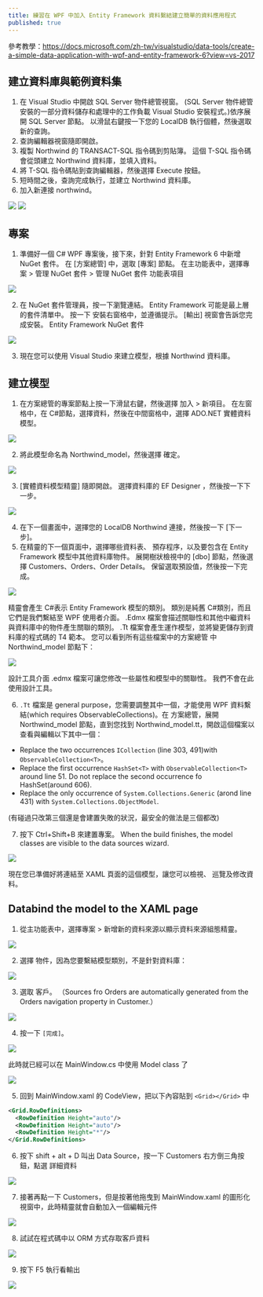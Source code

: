 ```yaml
---
title: 練習在 WPF 中加入 Entity Framework 資料繫結建立簡單的資料應用程式
published: true
---
```


參考教學：https://docs.microsoft.com/zh-tw/visualstudio/data-tools/create-a-simple-data-application-with-wpf-and-entity-framework-6?view=vs-2017

## 建立資料庫與範例資料集

1. 在 Visual Studio 中開啟 SQL Server 物件總管視窗。 (SQL Server 物件總管安裝的一部分資料儲存和處理中的工作負載 Visual Studio 安裝程式。)依序展開 SQL Server 節點。 以滑鼠右鍵按一下您的 LocalDB 執行個體，然後選取新的查詢。
2. 查詢編輯器視窗隨即開啟。
3. 複製 Northwind 的 TRANSACT-SQL 指令碼到剪貼簿。 這個 T-SQL 指令碼會從頭建立 Northwind 資料庫，並填入資料。
4. 將 T-SQL 指令碼貼到查詢編輯器，然後選擇 Execute 按鈕。
5. 短時間之後，查詢完成執行，並建立 Northwind 資料庫。
6. 加入新連接 northwind。

![](assets/20190224/20190224-1.png)
![](assets/20190224/20190224-2.png)

## 專案

1. 準備好一個 C# WPF 專案後，接下來，針對 Entity Framework 6 中新增 NuGet 套件。 在 [方案總管] 中，選取 [專案] 節點。 在主功能表中，選擇專案 &gt; 管理 NuGet 套件 &gt; 管理 NuGet 套件 功能表項目

![](assets/20190224/20190224-3.png)

2. 在 NuGet 套件管理員，按一下瀏覽連結。 Entity Framework 可能是最上層的套件清單中。 按一下 安裝右窗格中，並遵循提示。 [輸出] 視窗會告訴您完成安裝。
   Entity Framework NuGet 套件

![](assets/20190224/20190224-4.png)

3. 現在您可以使用 Visual Studio 來建立模型，根據 Northwind 資料庫。

## 建立模型

1. 在方案總管的專案節點上按一下滑鼠右鍵，然後選擇 加入 > 新項目。 在左窗格中，在 C#節點，選擇資料，然後在中間窗格中，選擇 ADO.NET 實體資料模型。

![](assets/20190224/20190224-5.png)

2. 將此模型命名為 Northwind_model，然後選擇 確定。

![](assets/20190224/20190224-6.png)

3. [實體資料模型精靈] 隨即開啟。 選擇資料庫的 EF Designer ，然後按一下下一步。

![](assets/20190224/20190224-7.png)

4. 在下一個畫面中，選擇您的 LocalDB Northwind 連接，然後按一下 [下一步]。
5. 在精靈的下一個頁面中，選擇哪些資料表、 預存程序，以及要包含在 Entity Framework 模型中其他資料庫物件。 展開樹狀檢視中的 [dbo] 節點，然後選擇 Customers、Orders、Order Details。 保留選取預設值，然後按一下完成。

![](assets/20190224/20190224-8.png)

精靈會產生 C#表示 Entity Framework 模型的類別。 類別是純舊 C#類別，而且它們是我們繫結至 WPF 使用者介面。 .Edmx 檔案會描述關聯性和其他中繼資料與資料庫中的物件產生關聯的類別。 .Tt 檔案會產生運作模型，並將變更儲存到資料庫的程式碼的 T4 範本。 您可以看到所有這些檔案中的方案總管 中 Northwind_model 節點下：

![](assets/20190224/20190224-9.png)

設計工具介面 .edmx 檔案可讓您修改一些屬性和模型中的關聯性。 我們不會在此使用設計工具。

6. `.Tt` 檔案是 general purpose，您需要調整其中一個，才能使用 WPF 資料繫結(which requires ObservableCollections)。在 方案總管，展開 Northwind_model 節點，直到您找到 Northwind_model.tt，開啟這個檔案以查看與編輯以下其中一個：

- Replace the two occurrences `ICollection` (line 303, 491)with `ObservableCollection<T>`。
- Replace the first occurrence `HashSet<T>` with `ObservableCollection<T>` around line 51. Do not replace the second occurrence fo HashSet(around 606).
- Replace the only occurrence of `System.Collections.Generic` (arond line 431) with `System.Collections.ObjectModel`.

(有碰過只改第三個還是會建置失敗的狀況，最安全的做法是三個都改)

7. 按下 Ctrl+Shift+B 來建置專案。 When the build finishes, the model classes are visible to the data sources wizard.

![](assets/20190224/20190224-10.png)

現在您已準備好將連結至 XAML 頁面的這個模型，讓您可以檢視、 巡覽及修改資料。

## Databind the model to the XAML page

1. 從主功能表中，選擇專案 > 新增新的資料來源以顯示資料來源組態精靈。

![](assets/20190224/20190224-11.png)

2. 選擇 物件，因為您要繫結模型類別，不是針對資料庫：

![](assets/20190224/20190224-12.png)

3. 選取 客戶。 （Sources fro Orders are automatically generated from the Orders navigation property in Customer.）

![](assets/20190224/20190224-13.png)

4. 按一下 `[完成]`。

![](assets/20190224/20190224-14.png)

此時就已經可以在 MainWindow.cs 中使用 Model class 了

![](assets/20190224/20190224-15.png)

5. 回到 MainWindow.xaml 的 CodeView，把以下內容貼到 `<Grid></Grid>` 中

```xml
<Grid.RowDefinitions>
  <RowDefinition Height="auto"/>
  <RowDefinition Height="auto"/>
  <RowDefinition Height="*"/>
</Grid.RowDefinitions>
```

6. 按下 shift + alt + D 叫出 Data Source，按一下 Customers 右方倒三角按鈕，點選 詳細資料

![](assets/20190224/20190224-16.png)

7. 接著再點一下 Customers，但是按著他拖曳到 MainWindow.xaml 的圖形化視窗中，此時精靈就會自動加入一個編輯元件

![](assets/20190224/20190224-17.png)

8. 試試在程式碼中以 ORM 方式存取客戶資料

![](assets/20190224/20190224-18.png)

9. 按下 F5 執行看輸出

![](assets/20190224/20190224-19.png)
